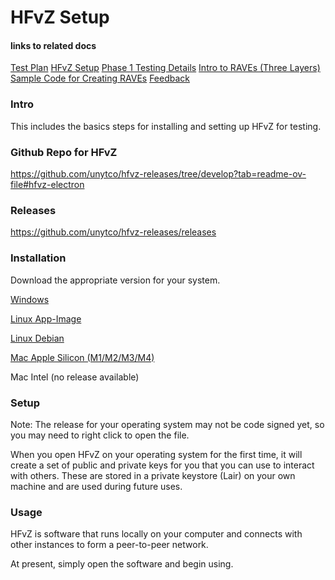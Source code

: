 # HFvZ Setup

#### links to related docs
[Test Plan](./testing_docs/1__testing_plan.md)
[HFvZ Setup](https://hackmd.io/sTH9kh57Qwu32ceYkkH-YQ)
[Phase 1 Testing Details](https://hackmd.io/-SoiQbJ-SqGOGm_U0tzQSw)
[Intro to RAVEs (Three Layers)](https://hackmd.io/UValSJqhRA-7PQStI3_Nvg?view)
[Sample Code for Creating RAVEs](https://github.com/unytco/hfvz/tree/develop/docs/rave_templates)
[Feedback](https://github.com/orgs/unytco/projects/5/views/1)

### Intro
This includes the basics steps for installing and setting up HFvZ for testing.

### Github Repo for HFvZ
https://github.com/unytco/hfvz-releases/tree/develop?tab=readme-ov-file#hfvz-electron

### Releases
https://github.com/unytco/hfvz-releases/releases


### Installation

Download the appropriate version for your system.

[Windows](https://github.com/unytco/hfvz-releases/releases/download/v0.2.0/co.unyt.hfvz-0.2.0-setup.exe)

[Linux App-Image](https://github.com/unytco/hfvz-releases/releases/download/v0.2.0/co.unyt.hfvz-0.2.0.AppImage)

[Linux Debian](https://github.com/unytco/hfvz-releases/releases/download/v0.2.0/co.unyt.hfvz_0.2.0_amd64.deb)

[Mac Apple Silicon (M1/M2/M3/M4)](https://github.com/unytco/hfvz-releases/releases/download/v0.2.0/co.unyt.hfvz-0.2.0.dmg)

Mac Intel (no release available)


### Setup
Note: The release for your operating system may not be code signed yet, so you may need to right click to open the file.

When you open HFvZ on your operating system for the first time, it will create a set of public and private keys for you that you can use to interact with others. These are stored in a private keystore (Lair) on your own machine and are used during future uses.


### Usage

HFvZ is software that runs locally on your computer and connects with other instances to form a peer-to-peer network.

At present, simply open the software and begin using. 



